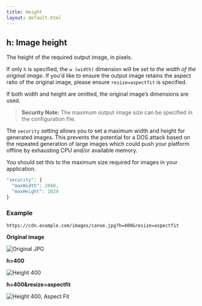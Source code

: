 ```yaml
---
title: Height
layout: default.html
---
```


## h: Image height

The height of the required output image, in pixels.

If only `h` is specified, the `w (width)` dimension will be _set to the width of the original image_. If you'd like to ensure the output image retains the aspect ratio of the original image, please ensure `resize=aspectfit` is specified.

If both width and height are omitted, the original image’s dimensions are used.

> **Security Note:** The maximum output image size can be specified in the configuration file.

The `security` setting allows you to set a maximum width and height for generated images. This prevents the potential for a DOS attack based on the repeated generation of large images which could push your platform offline by exhausting CPU and/or available memory.

You should set this to the maximum size required for images in your application.

```js
"security": {
  "maxWidth": 2048,
  "maxHeight": 1024
}
```

### Example

`https://cdn.example.com/images/canoe.jpg?h=400&resize=aspectfit`

**Original image**

![Original JPG](../../../assets/canoe.jpeg)

**h=400**

![Height 400](../../../assets/canoe-h400.jpeg "Image credit: Roberto Nickson (https://unsplash.com/@rpnickson)")

**h=400&resize=aspectfit**

![Height 400, Aspect Fit](../../../assets/canoe-h400-aspectfit.jpeg "Image credit: Roberto Nickson (https://unsplash.com/@rpnickson)")
